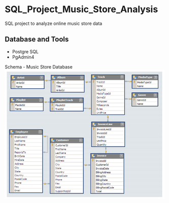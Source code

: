 # SQL_Project_Music_Store_Analysis
SQL project to analyze online music store data

## Database and Tools
* Postgre SQL
* PgAdmin4

Schema - Music Store Database  
![MusicDatabaseSchema](https://github.com/aryan-shukal/SQL-Project/blob/main/MusicDatabaseSchema.png)  
